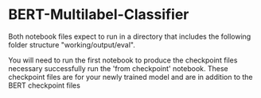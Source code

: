 # BERT-Multilabel-Classifier

Both notebook files expect to run in a directory that includes the following folder structure "working/output/eval".

You will need to run the first notebook to produce the checkpoint files necessary successfully run the 'from checkpoint' notebook. These checkpoint files are for your newly trained model and are in addition to the BERT checkpoint files
